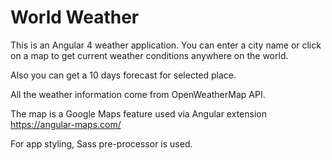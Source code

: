 # World Weather

This is an Angular 4 weather application. You can enter a city name or click on a map to get current weather conditions anywhere on the world.

Also you can get a 10 days forecast for selected place.

All the weather information come from OpenWeatherMap API.

The map is a Google Maps feature used via Angular extension https://angular-maps.com/

For app styling, Sass pre-processor is used.